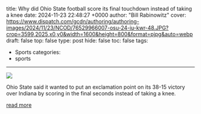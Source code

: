 title: Why did Ohio State football score its final touchdown instead of taking a knee
date: 2024-11-23 22:48:27 +0000
author: "Bill Rabinowitz"
cover: https://www.dispatch.com/gcdn/authoring/authoring-images/2024/11/23/NCOD/76529966007-osu-24-iu-kwr-48.JPG?crop=3599,2025,x0,y0&width=1600&height=800&format=pjpg&auto=webp
draft: false
top: false
type: post
hide: false
toc: false
tags:
  - Sports
categories:
  - sports
---

![](https://www.dispatch.com/gcdn/authoring/authoring-images/2024/11/23/NCOD/76529966007-osu-24-iu-kwr-48.JPG?crop=3599,2025,x0,y0&width=1600&height=800&format=pjpg&auto=webp)

Ohio State said it wanted to put an exclamation point on its 38-15 victory over Indiana by scoring in the final seconds instead of taking a knee.

[read more](https://www.dispatch.com/story/sports/college/football/2024/11/23/ohio-state-football-will-howard-indiana-game-highlights-scores/76425391007/)
